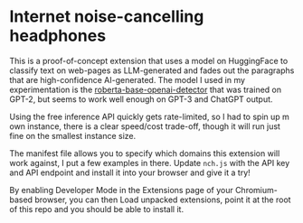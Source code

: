 # Internet noise-cancelling headphones

This is a proof-of-concept extension that uses a model on HuggingFace to classify text on web-pages
as LLM-generated and fades out the paragraphs that are high-confidence AI-generated. The model I used
in my experimentation is the [roberta-base-openai-detector](https://huggingface.co/roberta-base-openai-detector) that
was trained on GPT-2, but seems to work well enough on GPT-3 and ChatGPT output.

Using the free inference API quickly gets rate-limited, so I had to spin up m own instance, there is a clear
speed/cost trade-off, though it will run just fine on the smallest instance size.

The manifest file allows you to specify which domains this extension will work against, I put a few examples in there.
Update `nch.js` with the API key and API endpoint and install it into your browser and give it a try!

By enabling Developer Mode in the Extensions page of your Chromium-based browser, you can then Load unpacked
extensions, point it at the root of this repo and you should be able to install it.
